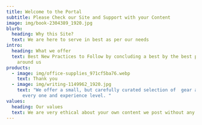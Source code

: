 ```yaml
---
title: Welcome to the Portal
subtitle: Please Check our Site and Support with your Content
image: img/book-2304389_1920.jpg
blurb:
  heading: Why this Site?
  text: We are here to serve in best as per our needs
intro:
  heading: What we offer
  text: Best New Practices to Follow by concluding a best by the best people
    around us
products:
  - image: img/office-supplies_971cf5ba76.webp
    text: Thank you
  - image: img/writing-1149962_1920.jpg
    text: "We offer a small, but carefully curated selection of  gear and tools for
      every one and experience level. "
values:
  heading: Our values
  text: We are very ethical about your own content we post without any plagiarism
---
```

